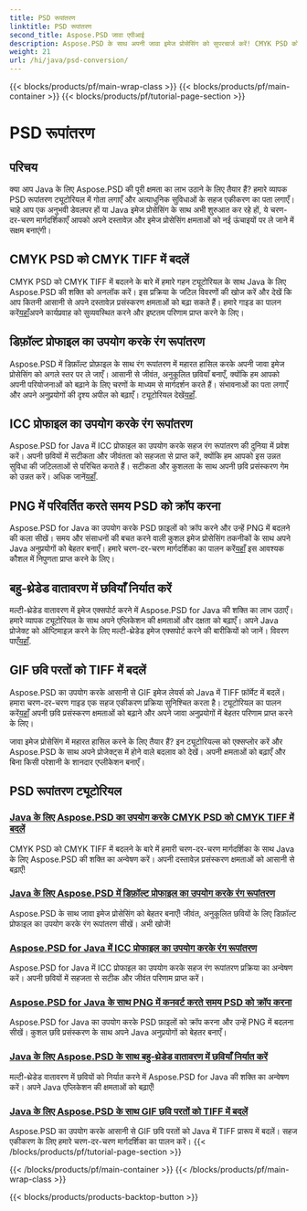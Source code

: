 ```yaml
---
title: PSD रूपांतरण
linktitle: PSD रूपांतरण
second_title: Aspose.PSD जावा एपीआई
description: Aspose.PSD के साथ अपनी जावा इमेज प्रोसेसिंग को सुपरचार्ज करें! CMYK PSD को CMYK TIFF में बदलना सीखें, रंग रूपांतरण में महारत हासिल करें, PSD फ़ाइलों को क्रॉप करें, और बहुत कुछ।
weight: 21
url: /hi/java/psd-conversion/
---
```


{{< blocks/products/pf/main-wrap-class >}}
{{< blocks/products/pf/main-container >}}
{{< blocks/products/pf/tutorial-page-section >}}

# PSD रूपांतरण

## परिचय

क्या आप Java के लिए Aspose.PSD की पूरी क्षमता का लाभ उठाने के लिए तैयार हैं? हमारे व्यापक PSD रूपांतरण ट्यूटोरियल में गोता लगाएँ और अत्याधुनिक सुविधाओं के सहज एकीकरण का पता लगाएँ। चाहे आप एक अनुभवी डेवलपर हों या Java इमेज प्रोसेसिंग के साथ अभी शुरुआत कर रहे हों, ये चरण-दर-चरण मार्गदर्शिकाएँ आपको अपने दस्तावेज़ और इमेज प्रोसेसिंग क्षमताओं को नई ऊंचाइयों पर ले जाने में सक्षम बनाएंगी।

## CMYK PSD को CMYK TIFF में बदलें
 CMYK PSD को CMYK TIFF में बदलने के बारे में हमारे गहन ट्यूटोरियल के साथ Java के लिए Aspose.PSD की शक्ति को अनलॉक करें। इस प्रक्रिया के जटिल विवरणों की खोज करें और देखें कि आप कितनी आसानी से अपने दस्तावेज़ प्रसंस्करण क्षमताओं को बढ़ा सकते हैं। हमारे गाइड का पालन करें[यहाँ](./cmyk-psd-to-cmyk-tiff/)अपने कार्यप्रवाह को सुव्यवस्थित करने और इष्टतम परिणाम प्राप्त करने के लिए।

## डिफ़ॉल्ट प्रोफाइल का उपयोग करके रंग रूपांतरण
 Aspose.PSD में डिफ़ॉल्ट प्रोफ़ाइल के साथ रंग रूपांतरण में महारत हासिल करके अपनी जावा इमेज प्रोसेसिंग को अगले स्तर पर ले जाएँ। आसानी से जीवंत, अनुकूलित छवियाँ बनाएँ, क्योंकि हम आपको अपनी परियोजनाओं को बढ़ाने के लिए चरणों के माध्यम से मार्गदर्शन करते हैं। संभावनाओं का पता लगाएँ और अपने अनुप्रयोगों की दृश्य अपील को बढ़ाएँ। ट्यूटोरियल देखें[यहाँ](./color-conversion-default-profiles/).

## ICC प्रोफाइल का उपयोग करके रंग रूपांतरण
 Aspose.PSD for Java में ICC प्रोफाइल का उपयोग करके सहज रंग रूपांतरण की दुनिया में प्रवेश करें। अपनी छवियों में सटीकता और जीवंतता को सहजता से प्राप्त करें, क्योंकि हम आपको इस उन्नत सुविधा की जटिलताओं से परिचित कराते हैं। सटीकता और कुशलता के साथ अपनी छवि प्रसंस्करण गेम को उन्नत करें। अधिक जानें[यहाँ](./color-conversion-icc-profiles/).

## PNG में परिवर्तित करते समय PSD को क्रॉप करना
Aspose.PSD for Java का उपयोग करके PSD फ़ाइलों को क्रॉप करने और उन्हें PNG में बदलने की कला सीखें। समय और संसाधनों की बचत करने वाली कुशल इमेज प्रोसेसिंग तकनीकों के साथ अपने Java अनुप्रयोगों को बेहतर बनाएँ। हमारे चरण-दर-चरण मार्गदर्शिका का पालन करें[यहाँ](./cropping-psd-converting-png/) इस आवश्यक कौशल में निपुणता प्राप्त करने के लिए।

## बहु-थ्रेडेड वातावरण में छवियाँ निर्यात करें
 मल्टी-थ्रेडेड वातावरण में इमेज एक्सपोर्ट करने में Aspose.PSD for Java की शक्ति का लाभ उठाएँ। हमारे व्यापक ट्यूटोरियल के साथ अपने एप्लिकेशन की क्षमताओं और दक्षता को बढ़ाएँ। अपने Java प्रोजेक्ट को ऑप्टिमाइज़ करने के लिए मल्टी-थ्रेडेड इमेज एक्सपोर्ट करने की बारीकियों को जानें। विवरण पाएँ[यहाँ](./export-images-multi-thread/).

## GIF छवि परतों को TIFF में बदलें
 Aspose.PSD का उपयोग करके आसानी से GIF इमेज लेयर्स को Java में TIFF फ़ॉर्मेट में बदलें। हमारा चरण-दर-चरण गाइड एक सहज एकीकरण प्रक्रिया सुनिश्चित करता है। ट्यूटोरियल का पालन करें[यहाँ](./gif-image-layers-to-tiff/) अपनी छवि प्रसंस्करण क्षमताओं को बढ़ाने और अपने जावा अनुप्रयोगों में बेहतर परिणाम प्राप्त करने के लिए।

जावा इमेज प्रोसेसिंग में महारत हासिल करने के लिए तैयार हैं? इन ट्यूटोरियल्स को एक्सप्लोर करें और Aspose.PSD के साथ अपने प्रोजेक्ट्स में होने वाले बदलाव को देखें। अपनी क्षमताओं को बढ़ाएँ और बिना किसी परेशानी के शानदार एप्लीकेशन बनाएँ। 
## PSD रूपांतरण ट्यूटोरियल
### [Java के लिए Aspose.PSD का उपयोग करके CMYK PSD को CMYK TIFF में बदलें](./cmyk-psd-to-cmyk-tiff/)
CMYK PSD को CMYK TIFF में बदलने के बारे में हमारी चरण-दर-चरण मार्गदर्शिका के साथ Java के लिए Aspose.PSD की शक्ति का अन्वेषण करें। अपनी दस्तावेज़ प्रसंस्करण क्षमताओं को आसानी से बढ़ाएँ!
### [Java के लिए Aspose.PSD में डिफ़ॉल्ट प्रोफाइल का उपयोग करके रंग रूपांतरण](./color-conversion-default-profiles/)
Aspose.PSD के साथ जावा इमेज प्रोसेसिंग को बेहतर बनाएँ! जीवंत, अनुकूलित छवियों के लिए डिफ़ॉल्ट प्रोफाइल का उपयोग करके रंग रूपांतरण सीखें। अभी खोजें!
### [Aspose.PSD for Java में ICC प्रोफाइल का उपयोग करके रंग रूपांतरण](./color-conversion-icc-profiles/)
Aspose.PSD for Java में ICC प्रोफाइल का उपयोग करके सहज रंग रूपांतरण प्रक्रिया का अन्वेषण करें। अपनी छवियों में सहजता से सटीक और जीवंत परिणाम प्राप्त करें।
### [Aspose.PSD for Java के साथ PNG में कनवर्ट करते समय PSD को क्रॉप करना](./cropping-psd-converting-png/)
Aspose.PSD for Java का उपयोग करके PSD फ़ाइलों को क्रॉप करना और उन्हें PNG में बदलना सीखें। कुशल छवि प्रसंस्करण के साथ अपने Java अनुप्रयोगों को बेहतर बनाएँ।
### [Java के लिए Aspose.PSD के साथ बहु-थ्रेडेड वातावरण में छवियाँ निर्यात करें](./export-images-multi-thread/)
मल्टी-थ्रेडेड वातावरण में छवियों को निर्यात करने में Aspose.PSD for Java की शक्ति का अन्वेषण करें। अपने Java एप्लिकेशन की क्षमताओं को बढ़ाएँ!
### [Java के लिए Aspose.PSD के साथ GIF छवि परतों को TIFF में बदलें](./gif-image-layers-to-tiff/)
Aspose.PSD का उपयोग करके आसानी से GIF छवि परतों को Java में TIFF प्रारूप में बदलें। सहज एकीकरण के लिए हमारे चरण-दर-चरण मार्गदर्शिका का पालन करें।
{{< /blocks/products/pf/tutorial-page-section >}}

{{< /blocks/products/pf/main-container >}}
{{< /blocks/products/pf/main-wrap-class >}}

{{< blocks/products/products-backtop-button >}}
